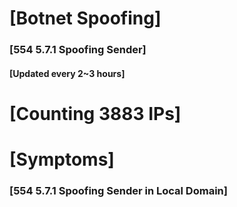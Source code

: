 # [Botnet Spoofing]
### [554 5.7.1 Spoofing Sender]
#### [Updated every 2~3 hours]

# [Counting 3883 IPs]

# [Symptoms] 
###   [554 5.7.1 Spoofing Sender in Local Domain]
